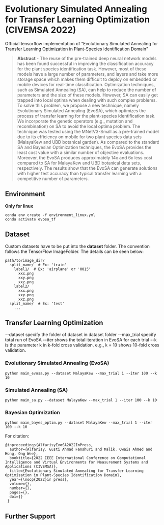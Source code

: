 # Evolutionary Simulated Annealing for Transfer Learning Optimization (CIVEMSA 2022)

Official tensorflow implementation of "Evolutionary Simulated Annealing for Transfer Learning Optimization in Plant-Species Identification Domain"

> **Abstract** - The reuse of the pre-trained deep neural network models has been found successful in improving the classification accuracy for the plant species identification task. However, most of these models have a large number of parameters, and layers and take more storage space which makes them difficult to deploy on embedded or mobile devices for real-time classification. Optimization techniques, such as Simulated Annealing (SA), can help to reduce the number of parameters and the size of these models. However, SA can easily get trapped into local optima when dealing with such complex problems. To solve this problem, we propose a new technique, namely Evolutionary Simulated Annealing (EvoSA), which optimizes the process of transfer learning for the plant-species identification task. We incorporate the genetic operators (e.g., mutation and recombination) on SA to avoid the local optima problem. The technique was tested using the MNetV3-Small as a pre-trained model due to its efficiency on mobile for two plant species data sets (MalayaKew and UBD botanical garden). As compared to the standard SA and Bayesian Optimization techniques, the EvoSA provides the least cost value with a similar number of objective evaluations. Moreover, the EvoSA produces approximately 14x and 6x less cost compared to SA for MalayaKew and UBD botanical data sets, respectively. The results show that the EvoSA can generate solutions with higher test accuracy than typical transfer learning with a competitive number of parameters.

## Environment

**Only for linux**

```angular2html
conda env create -f environment_linux.yml
conda activate evosa_tf
```


## Dataset

Custom datasets have to be put into the **dataset** folder. The convention follows the TensorFlow ImageFolder. The details can be seen below:

```
path/to/image_dir/
  split_name/  # Ex: 'train'
    label1/  # Ex: 'airplane' or '0015'
      xxx.png
      xxy.png
      xxz.png
    label2/
      xxx.png
      xxy.png
      xxz.png
  split_name/  # Ex: 'test'
    ...
```

## Transfer Learning Optimization

--dataset specify the folder of dataset in dataset folder
--max_trial specify total run of EvoSA
--iter shows the total iteration in EvoSA for each trial
--k is the parameter k in k-fold cross validation,  e.g., k = 10 shows 10-fold cross validation.

### Evolutionary Simulated Annealing (EvoSA)
```angular2html
python main_evosa.py --dataset MalayaKew --max_trial 1 --iter 100 --k 10
```
### Simulated Annealing (SA)

```angular2html
python main_sa.py --dataset MalayaKew --max_trial 1 --iter 100 --k 10
```

### Bayesian Optimization

```angular2html
python main_bayes_optim.py --dataset MalayaKew --max_trial 1 --iter 100 --k 10
```

For citation:
```
@inproceedings{AlfarisyEvoSA2022InPress,
  author={Alfarisy, Gusti Ahmad Fanshuri and Malik, Owais Ahmed and Hong, Ong Wee},
  booktitle={2022 IEEE International Conference on Computational Intelligence and Virtual Environments for Measurement Systems and Applications (CIVEMSA)}, 
  title={Evolutionary Simulated Annealing for Transfer Learning Optimization in Plant-Species Identification Domain}, 
  year={\noop{2022}in press},
  volume={},
  number={},
  pages={},
  doi={}
 }
```

## Further Support

  
